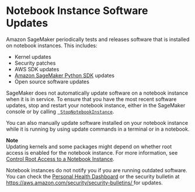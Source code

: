 # Notebook Instance Software Updates<a name="nbi-software-updates"></a>

Amazon SageMaker periodically tests and releases software that is installed on notebook instances\. This includes:
+ Kernel updates
+ Security patches
+ AWS SDK updates
+ [Amazon SageMaker Python SDK](https://sagemaker.readthedocs.io) updates
+ Open source software updates

SageMaker does not automatically update software on a notebook instance when it is in service\. To ensure that you have the most recent software updates, stop and restart your notebook instance, either in the SageMaker console or by calling [  `StopNotebookInstance`](https://docs.aws.amazon.com/sagemaker/latest/APIReference/API_StopNotebookInstance.html)\.

You can also manually update software installed on your notebook instance while it is running by using update commands in a terminal or in a notebook\.

**Note**  
Updating kernels and some packages might depend on whether root access is enabled for the notebook instance\. For more information, see [Control Root Access to a Notebook Instance](nbi-root-access.md)\.

Notebook instances do not notify you if you are running outdated software\. You can check the [Personal Health Dashboard](https://aws.amazon.com/premiumsupport/technology/personal-health-dashboard/) or the security bulletin at [https://aws\.amazon\.com/security/security\-bulletins/ ](https://aws.amazon.com/security/security-bulletins/) for updates\.